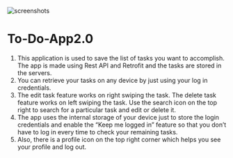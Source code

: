 ![screenshots](https://user-images.githubusercontent.com/85284909/124306599-408bc580-db84-11eb-8686-e80c2fb0ba99.jpeg)
# To-Do-App2.0
1. This application is used to save the list of tasks you want to accomplish. The app is made using Rest API and Retrofit and the tasks are stored in the servers. 
2. You can retrieve your tasks on any device by just using your log in credentials.
3. The edit task feature works on right swiping the task. The delete task feature works on left swiping the task. Use the search icon on the top right to search for a particular task and edit or delete it. 
4. The app uses the internal storage of your device just to store the login credentials and enable the “Keep me logged in” feature so that you don’t have to log in every time to check your remaining tasks. 
5. Also, there is a profile icon on the top right corner which helps you see your profile and log out.
